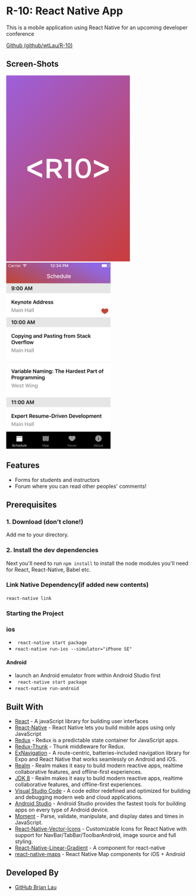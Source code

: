 # R-10: React Native App

This is a mobile application using React Native for an upcoming developer conference

[Github (github/wtLau/R-10)](https://github.com/wtLau/R-10)

## Screen-Shots

<img src="./js/assets/images/IOS-iPhone-portrait.png" height="500px" alt="Splash-screen screenshot"/>

<img src="./js/assets/images/Screen_Shot.png" height="500px" alt="Ios App screenshot"/>

## Features

- Forms for students and instructors
- Forum where you can read other peoples' comments!

## Prerequisites

### 1. Download (don't clone!)

Add me to your directory.

### 2. Install the dev dependencies

Next you'll need to run `npm install` to install the node modules you'll need for React, React-Native, Babel etc.

### Link Native Dependency(if added new contents)

```react-native link```

### Starting the Project

### ios

- ``` react-native start package```
- ```react-native run-ios --simulator="iPhone SE"```

#### Android

- launch an Android emulator from within Android Studio first
- ``` react-native start package```
- ```react-native run-android```

## Built With

- [React](https://facebook.github.io/react/) - A javaScript library for building user interfaces
- [React-Native](https://facebook.github.io/react-native/) - React Native lets you build mobile apps using only JavaScript
- [Redux](http://redux.js.org/) - Redux is a predictable state container for JavaScript apps.
- [Redux-Thunk](https://github.com/gaearon/redux-thunk) - Thunk middleware for Redux.
- [ExNavigation](https://github.com/expo/ex-navigation#installation) - A route-centric, batteries-included navigation library for Expo and React Native that works seamlessly on Android and iOS.
- [Realm](https://realm.io/) - Realm makes it easy to build modern reactive apps, realtime collaborative features, and offline-first experiences.
- [JDK 8](https://docs.oracle.com/javase/8/docs/technotes/guides/install/mac_jdk.html) - Realm makes it easy to build modern reactive apps, realtime collaborative features, and offline-first experiences.
- [Visual Studio Code](https://code.visualstudio.com/) - A code editor redefined and optimized for building and debugging modern web and cloud applications.
- [Android Studio](https://developer.android.com) - Android Studio provides the fastest tools for building apps on every type of Android device.
- [Moment](https://momentjs.com/) - Parse, validate, manipulate, and display dates and times in JavaScript.
- [React-Native-Vector-Icons](https://github.com/oblador/react-native-vector-icons) - Customizable Icons for React Native with support for NavBar/TabBar/ToolbarAndroid, image source and full styling.
- [React-Native-Linear-Gradient](https://github.com/react-native-community/react-native-linear-gradient) - A <LinearGradient> component for react-native
- [react-native-maps](https://github.com/airbnb/react-native-maps/blob/master/docs/installation.md) - React Native Map components for iOS + Android


## Developed By

- [GitHub Brian Lau](https://github.com/wtLau)